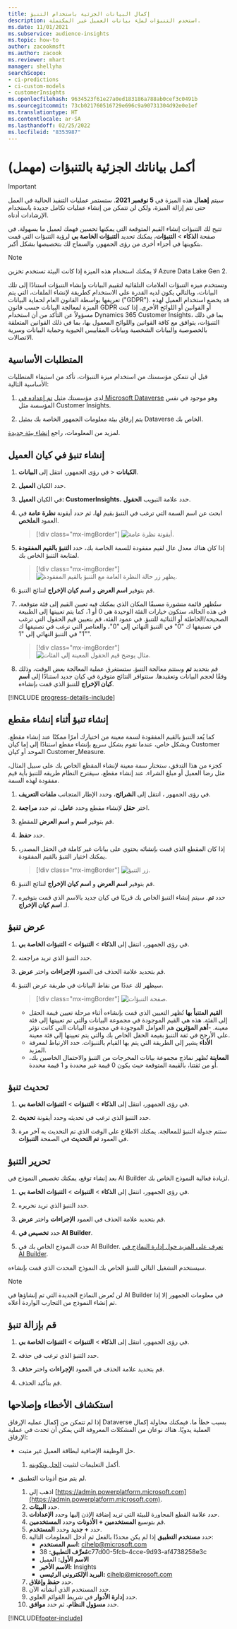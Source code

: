 ```yaml
---
title: إكمال البيانات الجزئية باستخدام التنبؤ
description: استخدم التنبؤات لملء بيانات العميل غير المكتملة.
ms.date: 11/01/2021
ms.subservice: audience-insights
ms.topic: how-to
author: zacookmsft
ms.author: zacook
ms.reviewer: mhart
manager: shellyha
searchScope:
- ci-predictions
- ci-custom-models
- customerInsights
ms.openlocfilehash: 9634523f61e27a0ed183186a788ab0cef3c0491b
ms.sourcegitcommit: 73cb021760516729e696c9a90731304d92e0e1ef
ms.translationtype: HT
ms.contentlocale: ar-SA
ms.lasthandoff: 02/25/2022
ms.locfileid: "8353987"
---
```

# <a name="complete-your-partial-data-with-predictions-deprecated"></a>أكمل بياناتك الجزئية بالتنبؤات (مهمل)

> [!IMPORTANT]
> سيتم **إهمال** هذه الميزة في **5 نوفمبر 2021**. ستستمر عمليات التنفيذ الحالية في العمل حتى تتم إزالة الميزة، ولكن لن تتمكن من إنشاء عمليات تكامل جديدة باستخدام الإرشادات أدناه.

تتيح لك التنبؤات إنشاء القيم المتوقعة التي يمكنها تحسين فهمك لعميل ما بسهولة. في صفحة **الذكاء** > **التنبؤات**، يمكنك تحديد **التنبؤات الخاصة بي‬** لرؤية التنبؤات التي قمت بتكوينها في أجزاء أخرى من رؤى الجمهور، والسماح لك بتخصيصها بشكل أكبر.

> [!NOTE]
> لا يمكنك استخدام هذه الميزة إذا كانت البيئة تستخدم تخزين Azure Data Lake Gen 2.
>
> وتستخدم ميزه التنبؤات العلامات التلقائية لتقييم البيانات وإنشاء التنبؤات استنادًا إلى تلك البيانات، وبالتالي يكون لديه القدرة على الاستخدام كطريقة لإنشاء الملفات، التي يتم تعريفها بواسطة القانون العام لحماية البيانات ("GDPR"). قد يخضع استخدام العميل لهذه الميزة لمعالجة البيانات حسب قانون GDPR أو القوانين أو اللوائح الأخرى. إذا كنت مسؤولاً عن التأكد من أن استخدام Dynamics 365 Customer Insights، بما في ذلك التنبؤات، يتوافق مع كافة القوانين واللوائح المعمول بها، بما في ذلك القوانين المتعلقة بالخصوصية والبيانات الشخصية وبيانات المقاييس الحيوية وحماية البيانات وسرية الاتصالات.

## <a name="prerequisites"></a>المتطلبات الأساسية

قبل أن تتمكن مؤسستك من استخدام ميزة التنبؤات، تأكد من استيفاء المتطلبات الأساسية التالية:

1. لدى مؤسستك مثيل [تم إعداده في Microsoft Dataverse](/ai-builder/build-model#prerequisites) وهو موجود في نفس المؤسسة مثل Customer Insights.

2. يتم إرفاق بيئة معلومات الجمهور الخاصة بك بمثيل Dataverse الخاص بك.

لمزيد من المعلومات، راجع [إنشاء بيئة جديدة](create-environment.md).

## <a name="create-a-prediction-in-the-customer-entity"></a>إنشاء تنبؤ في كيان العميل

1. في رؤى الجمهور، انتقل إلى **البيانات‏‎** > **الكيانات**.

2. حدد الكيان **العميل**.

3. في الكيان **العميل: CustomerInsights**، حدد علامة التبويب **الحقول**.

4. ابحث عن اسم السمة التي ترغب في التنبؤ بقيم لها، ثم حدد أيقونة **نظرة عامة** في العمود **الملخص**.
   > [!div class="mx-imgBorder"]
   > ![أيقونة نظرة عامة.](media/intelligence-overviewicon.png "أيقونة نظرة عامة")

5. إذا كان هناك معدل عال لقيم مفقودة للسمة الخاصة بك، حدد **التنبؤ بالقيم المفقودة** لمتابعة التنبؤ الخاص بك.
   > [!div class="mx-imgBorder"]
   > ![يظهر زر حالة النظرة العامة مع التنبؤ بالقيم المفقودة.](media/intelligence-overviewpredictmissingvalues.png "الزر حالة النظرة العامة والتنبؤ بالقيم المفقودة يظهر")

6. قم بتوفير **اسم العرض** و **اسم كيان الإخراج** لنتائج التنبؤ.

7. ستُظهر قائمة منشورة مسبقًا المكان الذي يمكنك فيه تعيين القيم إلى فئة متوقعة. في هذه الحالة، ستكون خيارات الفئة الوحيدة هي 0 أو 1، كما يتم تعيينها إلى الطبيعة الصحيحة/الخاطئة أو الثنائية للتنبؤ. في عمود الفئة، قم بتعيين قيم الحقول التي ترغب في تصنيفها ك "0" في التنبؤ النهائي إلى "0"، والعناصر التي ترغب في تصنيفها ك "1" في التنبؤ النهائي إلى "1".
   > [!div class="mx-imgBorder"]
   > ![مثال يوضح قيم الحقول المعينة إلى الفئات.](media/intelligence-categorymapping.png "مثال يوضح قيم الحقول المعينة إلى الفئات")

8. قم بتحديد **تم** وستتم معالجة التنبؤ. ستستغرق عملية المعالجة بعض الوقت، وذلك وفقًا لحجم البيانات وتعقيدها. ستتوافر النتائج متوفرة في كيان جديد استنادًا إلى **اسم كيان الإخراج** للتنبؤ الذي قمت بإنشاءه.

[!INCLUDE [progress-details-include](../includes/progress-details-pane.md)]

## <a name="create-a-prediction-while-creating-a-segment"></a>إنشاء تنبؤ أثناء إنشاء مقطع

كما يُعد التنبؤ بالقيم المفقودة لسمة معينة من اختيارك أمرًا ممكنًا عند إنشاء مقطع. وبشكل خاص، عندما تقوم بشكل سريع بإنشاء مقطع استنادًا إلى إما كيان Customer الموحد أو كيان Customer_Measure.

كجزء من هذا التدفق، ستختار سمة معينة لإنشاء المقطع الخاص بك على سبيل المثال، مثل رضا العميل أو مبلغ الشراء. عند إنشاء مقطع، سيقترح النظام طريقه للتنبؤ بأية قيم مفقودة لهذه السمة.

1. في رؤى الجمهور ، انتقل إلى **الشرائح**، وحدد الإطار المتجانب **ملفات التعريف**.

2. اختر **حقل** لإنشاء مقطع وحدد **عامل**، ثم حدد **مراجعة**.

3. قم بتوفير **اسم** و **اسم العرض** للمقطع.

4. حدد **حفظ**.

5. إذا كان المقطع الذي قمت بإنشائه يحتوي على بيانات غير كاملة في الحقل المصدر، يمكنك اختيار التنبؤ بالقيم المفقودة.
   > [!div class="mx-imgBorder"]
   > ![زر التنبؤ.](media/segments-predictoption.png "زر التنبؤ")

6. قم بتوفير **اسم العرض** و **اسم كيان الإخراج** لنتائج التنبؤ.

7. حدد **تم**. سيتم إنشاء التنبؤ الخاص بك قريبًا في كيان جديد بالاسم الذي قمت بتوفيره لـ **اسم كيان الإخراج**.

## <a name="view-a-prediction"></a>عرض تنبؤ

1. في رؤى الجمهور، انتقل إلى **الذكاء** > **التنبؤات** > **التنبؤات الخاصة بي**.

2. حدد التنبؤ الذي تريد مراجعته.

3. قم بتحديد علامة الحذف في العمود **الإجراءات** واختر **عرض**.

4. سيظهر لك عددًا من نقاط البيانات في طريقة عرض التنبؤ.
   > [!div class="mx-imgBorder"]
   > ![صفحة التنبؤات.](media/intelligence-predictionsviewpage.png "صفحة التنبؤات")

   - **القيم المتنبأ بها** تُظهر التعيين الذي قمت بإنشاءه أثناء مرحلة تعيين قيمة الحقل إلى الفئة. هذه هي القيم الموجودة في مجموعة البيانات والتي تم تعيينها إلى فئة معينة.
   -**أهم المؤثرين** هم العوامل الموجودة في مجموعة البيانات التي كانت تؤثر على الأرجح في ثقة التنبؤ بقيمة الحقل الخاص بك والتي يتم تعيينها إلى فئة معينة.
   - **الأداء** يشير إلى الطريقة التي يتم بها القيام بالتنبؤات. حدد الارتباط لمعرفة المزيد.
   - **المعاينة** تُظهر نماذج مجموعة بيانات المخرجات من التنبؤ والاحتمال الخاصين بك، أو من ثقتنا، بالقيمة المتوقعة حيث يكون 0 قيمة غير محددة و 1 قيمة محددة.

## <a name="update-a-prediction"></a>تحديث تنبؤ

1. في رؤى الجمهور، انتقل إلى **الذكاء** > **التنبؤات** > **التنبؤات الخاصة بي**.

2. حدد التنبؤ الذي ترغب في تحديثه وحدد أيقونة **تحديث**.

3. ستتم جدولة التنبؤ للمعالجة. يمكنك الاطلاع على الوقت الذي تم التحديث به آخر مرة في العمود **تم التحديث** في الصفحة **التنبؤات**.

## <a name="edit-a-prediction"></a>تحرير التنبؤ

بعد إنشاء توقع، يمكنك تخصيص النموذج في AI Builder لزيادة فعالية النموذج الخاص بك.  

1. في رؤى الجمهور، انتقل إلى **الذكاء** > **التنبؤات** > **التنبؤات الخاصة بي**.

2. حدد التنبؤ الذي تريد تحريره.

3. قم بتحديد علامة الحذف في العمود **الإجراءات** واختر **عرض**.

4. حدد **تخصيص في AI Builder**.

5. حدث النموذج الخاص بك في AI Builder. [تعرف على المزيد حول إدارة النماذج في AI Builder](/ai-builder/manage-model#retrain-and-republish-existing-models).

سيستخدم التشغيل التالي للتنبؤ الخاص بك النموذج المحدث الذي قمت بإنشاءه.

> [!NOTE]
> لن تُعرض النماذج الجديدة التي تم إنشاؤها في AI Builder في معلومات الجمهور إلا إذا تم إنشاء النموذج من التجارب الواردة أعلاه.

## <a name="remove-a-prediction"></a>قم بإزالة تنبؤ

1. في رؤى الجمهور، انتقل إلى **الذكاء** > **التنبؤات** > **التنبؤات الخاصة بي**.

2. حدد التنبؤ الذي ترغب في حذفه.

3. قم بتحديد علامة الحذف في العمود **الإجراءات** واختر **حذف**.

4. قم بتأكيد الحذف.

## <a name="troubleshooting"></a>استكشاف الأخطاء وإصلاحها

إذا لم تتمكن من إكمال عمليه الإرفاق Dataverse بسبب خطأ ما، فيمكنك محاولة إكمال العملية يدويًا. هناك نوعان من المشكلات المعروفة التي يمكن أن تحدث في عملية الإرفاق:

- حل الوظيفة الإضافية لبطاقة العميل غير مثبت.
    1. أكمل التعليمات لتثبيت [الحل وتكوينه](customer-card-add-in.md).

- لم يتم منح أذونات التطبيق.
    1. اذهب إلى [https://admin.powerplatform.microsoft.com](https://admin.powerplatform.microsoft.com).
    1. حدد **البيئات**.
    1. حدد علامة القطع المجاورة للبيئة التي تريد إضافة الإذن إليها وحدد **الإعدادات**.
    1. قم بتوسيع **المستخدمين + الأذونات** وحدد **المستخدمين**.
    1. حدد **+ جديد** وحدد **المستخدم**.
    1. حدد **مستخدم التطبيق** إذا لم يكن محددًا بالفعل ثم أدخل المعلومات التالية:
        - **اسم المستخدم:** cihelp@microsoft.com
        - **مُعرِّف التطبيق:** 38c77d00-5fcb-4cce-9d93-af4738258e3c
        - **الاسم الأول:** العميل
        - **الاسم الأخير:** Insights
        - **البريد الإلكتروني الرئيسي:** cihelp@microsoft.com
    1. حدد **حفظ وإغلاق**.
    1. حدد المستخدم الذي أنشأته الآن.
    1. حدد **إدارة الأدوار** في شريط القوائم العلوي.
    1. حدد **مسؤول النظام**، ثم حدد **موافق**.


[!INCLUDE[footer-include](../includes/footer-banner.md)]
